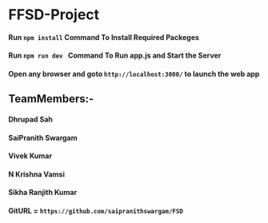 ﻿# FFSD-Project
#### Run ```npm install``` Command To Install Required Packeges 
#### Run ```npm run dev ``` Command To Run app.js and Start the Server
#### Open any browser and goto ```http://localhost:3000/``` to launch the web app


## TeamMembers:-
#### Dhrupad Sah
#### SaiPranith Swargam
#### Vivek Kumar
#### N Krishna Vamsi
#### Sikha Ranjith Kumar


#### GitURL = ```https://github.com/saipranithswargam/FSD```